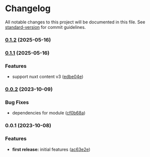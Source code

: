 # Changelog

All notable changes to this project will be documented in this file. See [standard-version](https://github.com/conventional-changelog/standard-version) for commit guidelines.

### [0.1.2](https://github.com/chrisrickenbacher/nuxt-static-signage/compare/v0.1.1...v0.1.2) (2025-05-16)

### [0.1.1](https://github.com/chrisrickenbacher/nuxt-static-signage/compare/v0.0.2...v0.1.1) (2025-05-16)


### Features

* support nuxt content v3 ([edbe04e](https://github.com/chrisrickenbacher/nuxt-static-signage/commit/edbe04ece3abf0e1e00f035f1bb9899b2987d17c))

### [0.0.2](https://github.com/chrisrickenbacher/nuxt-static-signage/compare/v0.0.1...v0.0.2) (2023-10-09)


### Bug Fixes

* dependencies for module ([cf0b68a](https://github.com/chrisrickenbacher/nuxt-static-signage/commit/cf0b68a7859fc3a888ec659fb1ff5c7c7487c369))

### 0.0.1 (2023-10-08)


### Features

* **first release:** initial features ([ac63e2e](https://github.com/chrisrickenbacher/nuxt-static-signage/commit/ac63e2e6d997ada27242da63e835514fd0f68fcc))
